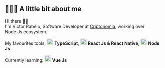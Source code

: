 ## 👨🏻‍💻 A little bit about me

Hi there 👋🏻  
I'm Victor Rabelo, Software Developer at [Criptonomia](https://criptonomia.com), working over Node.Js ecosystem.

My favourites tools: <img src="https://xesque.rocketseat.dev/platform/tech/typescript.svg" width="20"/> <b>TypeScript</b>, <img src="https://xesque.rocketseat.dev/platform/tech/reactjs.svg" width="20"/> <b>React Js & React Native</b>, <img src="https://xesque.rocketseat.dev/platform/tech/node.svg" width="20"/> <b>Node Js</b>

Currently learning: <img src="https://xesque.rocketseat.dev/platform/tech/vuejs.svg" width="20"/> <b>Vue Js</b>
